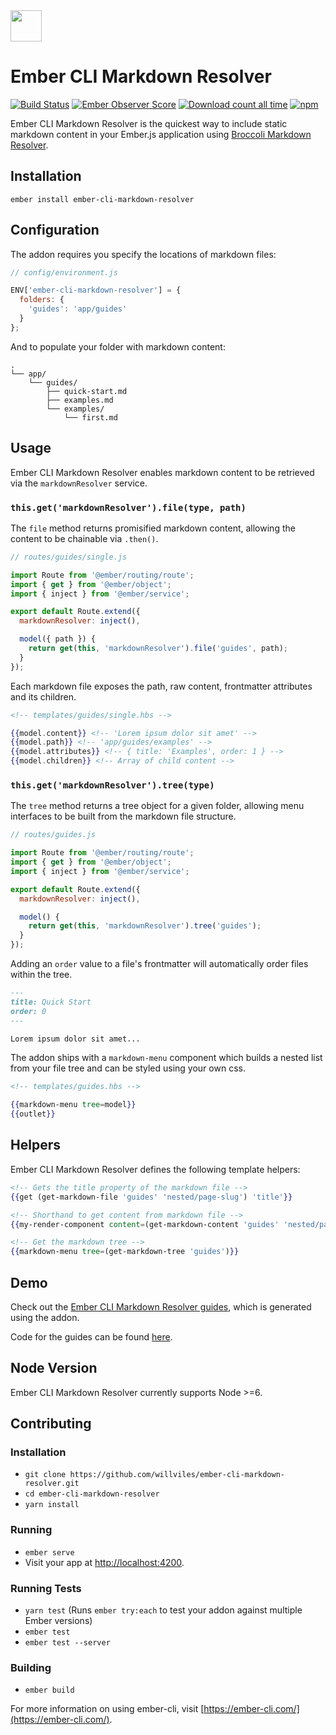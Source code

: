 <img src="https://user-images.githubusercontent.com/2046935/30438539-5e23da9e-9969-11e7-8fc1-1d67a7a23aa4.png" width="auto" height="50">

Ember CLI Markdown Resolver
======
[![Build Status](https://travis-ci.org/willviles/ember-cli-markdown-resolver.svg)](https://travis-ci.org/willviles/ember-cli-markdown-resolver) [![Ember Observer Score](http://emberobserver.com/badges/ember-cli-markdown-resolver.svg)](http://emberobserver.com/addons/ember-cli-markdown-resolver) [![Download count all time](https://img.shields.io/npm/dt/ember-cli-markdown-resolver.svg)]((https://www.npmjs.com/package/ember-cli-markdown-resolver)) [![npm](https://img.shields.io/npm/v/ember-cli-markdown-resolver.svg)](https://www.npmjs.com/package/ember-cli-markdown-resolver)

Ember CLI Markdown Resolver is the quickest way to include static markdown content in your Ember.js application using [Broccoli Markdown Resolver](https://github.com/willviles/broccoli-markdown-resolver).

## Installation

```
ember install ember-cli-markdown-resolver
```

## Configuration

The addon requires you specify the locations of markdown files:

```js
// config/environment.js

ENV['ember-cli-markdown-resolver'] = {
  folders: {
    'guides': 'app/guides'
  }
};
```

And to populate your folder with markdown content:

```shell
.
└── app/
    └── guides/
        ├── quick-start.md
        ├── examples.md
        └── examples/
            └── first.md
```

## Usage

Ember CLI Markdown Resolver enables markdown content to be retrieved via the `markdownResolver` service.

### `this.get('markdownResolver').file(type, path)`

The `file` method returns promisified markdown content, allowing the content to be chainable via `.then()`.

```js
// routes/guides/single.js

import Route from '@ember/routing/route';
import { get } from '@ember/object';
import { inject } from '@ember/service';

export default Route.extend({
  markdownResolver: inject(),

  model({ path }) {
    return get(this, 'markdownResolver').file('guides', path);
  }
});
```

Each markdown file exposes the path, raw content, frontmatter attributes and its children.

```hbs
<!-- templates/guides/single.hbs -->

{{model.content}} <!-- 'Lorem ipsum dolor sit amet' -->
{{model.path}} <!-- 'app/guides/examples' -->
{{model.attributes}} <!-- { title: 'Examples', order: 1 } -->
{{model.children}} <!-- Array of child content -->
```

### `this.get('markdownResolver').tree(type)`

The `tree` method returns a tree object for a given folder, allowing menu interfaces to be built from the markdown file structure.

```js
// routes/guides.js

import Route from '@ember/routing/route';
import { get } from '@ember/object';
import { inject } from '@ember/service';

export default Route.extend({
  markdownResolver: inject(),

  model() {
    return get(this, 'markdownResolver').tree('guides');
  }
});
```

Adding an `order` value to a file's frontmatter will automatically order files within the tree.

```md
---
title: Quick Start
order: 0
---

Lorem ipsum dolor sit amet...
```

The addon ships with a `markdown-menu` component which builds a nested list from your file tree and can be styled using your own css.

```hbs
<!-- templates/guides.hbs -->

{{markdown-menu tree=model}}
{{outlet}}
```

## Helpers

Ember CLI Markdown Resolver defines the following template helpers:

```hbs
<!-- Gets the title property of the markdown file -->
{{get (get-markdown-file 'guides' 'nested/page-slug') 'title'}}

<!-- Shorthand to get content from markdown file -->
{{my-render-component content=(get-markdown-content 'guides' 'nested/page-slug')}}

<!-- Get the markdown tree -->
{{markdown-menu tree=(get-markdown-tree 'guides')}}
```

## Demo

Check out the [Ember CLI Markdown Resolver guides](https://willviles.github.io/ember-cli-markdown-resolver), which is generated using the addon.

Code for the guides can be found [here](https://github.com/willviles/ember-cli-markdown-resolver/tree/master/tests/dummy).

## Node Version

Ember CLI Markdown Resolver currently supports Node >=6.

## Contributing

### Installation

* `git clone https://github.com/willviles/ember-cli-markdown-resolver.git`
* `cd ember-cli-markdown-resolver`
* `yarn install`

### Running

* `ember serve`
* Visit your app at [http://localhost:4200](http://localhost:4200).

### Running Tests

* `yarn test` (Runs `ember try:each` to test your addon against multiple Ember versions)
* `ember test`
* `ember test --server`

### Building

* `ember build`

For more information on using ember-cli, visit [https://ember-cli.com/](https://ember-cli.com/).

